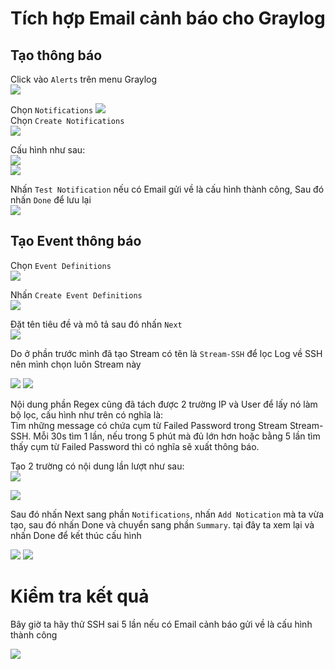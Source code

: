 # Tích hợp Email cảnh báo cho Graylog
## Tạo thông báo
Click vào `Alerts` trên menu Graylog  
<img src="https://i.imgur.com/UUZa1ag.png">

Chọn `Notifications`
<img src="https://i.imgur.com/qcVro7x.png">   
Chọn `Create Notifications `  
<img src="https://i.imgur.com/COJ1yta.png">

Cấu hình như sau:  
<img src="https://i.imgur.com/PPVw8ed.png">   
<img src="https://i.imgur.com/OzkkRtA.png">

Nhấn `Test Notification` nếu có Email gửi về là cấu hình thành công, Sau đó nhấn `Done` để lưu lại   
<img src="https://i.imgur.com/cv03FAb.png">

## Tạo Event thông báo
Chọn `Event Definitions`  
<img src="https://i.imgur.com/2RtGdqY.png">

Nhấn `Create Event Definitions`  
<img src="https://i.imgur.com/oPuxUHB.png">

Đặt tên tiêu đề và mô tả sau đó nhấn `Next`  
<img src="https://i.imgur.com/rQbENJ6.png">

Do ở phần trước mình đã tạo Stream có tên là `Stream-SSH` để lọc Log về SSH nên mình chọn luôn Stream này

<img src="https://i.imgur.com/nqZHBNf.png">  
<img src="https://i.imgur.com/BVF8aWt.png">

Nội dung phần Regex cũng đã tách được 2 trường IP và User để lấy nó làm bộ lọc, cấu hình như trên có nghĩa là:  
Tìm những message có chứa cụm từ Failed Password trong Stream Stream-SSH. Mỗi 30s tìm 1 lần, nếu trong 5 phút mà đủ lớn hơn hoặc bằng 5 lần tìm thấy cụm từ Failed Password thì có nghĩa sẽ xuất thông báo.

Tạo 2 trường có nội dung lần lượt như sau:  
<img src="https://i.imgur.com/HGpvx6f.png">

<img src="https://i.imgur.com/pCOlR9e.png">

Sau đó nhấn Next sang phần `Notifications`, nhấn `Add Notication` mà ta vừa tạo, sau đó nhấn Done và chuyển sang phần `Summary`. tại đây ta xem lại và nhấn Done để kết thúc cấu hình

<img src="https://i.imgur.com/SDmzXqj.png">

<img src="https://i.imgur.com/fqQx7BQ.png">

# Kiểm tra kết quả
Bây giờ ta hãy thử SSH sai 5 lần nếu có Email cảnh báo gửi về là cấu hình thành công

<img src="https://i.imgur.com/xtf7FXu.png">

























